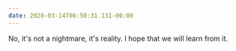 ```yaml
---
date: 2020-03-14T06:50:31.131-00:00
---
```

No, it's not a nightmare, it's reality.
I hope that we will learn from it.

